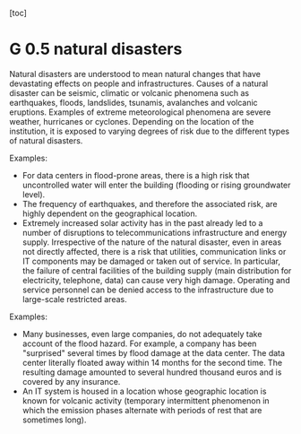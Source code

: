 [toc]
 
G 0.5 natural disasters
=======================

Natural disasters are understood to mean natural changes that have devastating effects on people and infrastructures. Causes of a natural disaster can be seismic, climatic or volcanic phenomena such as earthquakes, floods, landslides, tsunamis, avalanches and volcanic eruptions. Examples of extreme meteorological phenomena are severe weather, hurricanes or cyclones. Depending on the location of the institution, it is exposed to varying degrees of risk due to the different types of natural disasters.

Examples:

* For data centers in flood-prone areas, there is a high risk that uncontrolled water will enter the building (flooding or rising groundwater level).
* The frequency of earthquakes, and therefore the associated risk, are highly dependent on the geographical location.
* Extremely increased solar activity has in the past already led to a number of disruptions to telecommunications infrastructure and energy supply.
Irrespective of the nature of the natural disaster, even in areas not directly affected, there is a risk that utilities, communication links or IT components may be damaged or taken out of service. In particular, the failure of central facilities of the building supply (main distribution for electricity, telephone, data) can cause very high damage. Operating and service personnel can be denied access to the infrastructure due to large-scale restricted areas.

Examples:

* Many businesses, even large companies, do not adequately take account of the flood hazard. For example, a company has been "surprised" several times by flood damage at the data center. The data center literally floated away within 14 months for the second time. The resulting damage amounted to several hundred thousand euros and is covered by any insurance.
* An IT system is housed in a location whose geographic location is known for volcanic activity (temporary intermittent phenomenon in which the emission phases alternate with periods of rest that are sometimes long).
